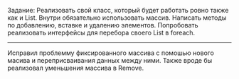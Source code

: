 Задание:
Реализовать свой класс, который будет работать ровно также как и List. Внутри обязательно использовать массив. Написать методы по добавлению, вставке и удалению элементов.
Попробовать реализовать интерфейсы для перебора своего List в foreach.
____
Исправил проблемму фиксированного массива с помошью нового масива и переприсваивания данных между ними. Также вроде бы реализовал уменьшения массива в Remove.
